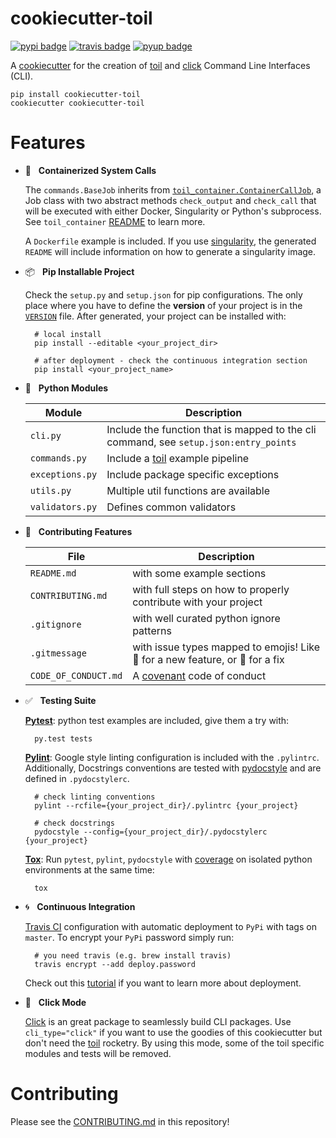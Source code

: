 # cookiecutter-toil

[![pypi badge][pypi_badge]][pypi_base]
[![travis badge][travis_badge]][travis_base]
[![pyup badge][pyup_badge]][pyup_base]

A [cookiecutter] for the creation of [toil] and [click] Command Line Interfaces (CLI).

    pip install cookiecutter-toil
    cookiecutter cookiecutter-toil


# Features

* 🐳 &nbsp; **Containerized System Calls**

    The `commands.BaseJob` inherits from [`toil_container.ContainerCallJob`][toil_container], a Job class with two abstract methods `check_output` and ``check_call`` that will be executed with either Docker, Singularity or Python's subprocess. See `toil_container` [README][toil_container] to learn more.

    A `Dockerfile` example is included. If you use [singularity], the generated `README` will include information on how to generate a singularity image.

* 📦 &nbsp; **Pip Installable Project**

    Check the `setup.py` and `setup.json` for pip configurations. The only place where you have to define the **version** of your project is in the [`VERSION`] file. After generated, your project can be installed with:

        # local install
        pip install --editable <your_project_dir>

        # after deployment - check the continuous integration section
        pip install <your_project_name>

* 🍉 &nbsp; **Python Modules**

    | Module          | Description                                                                           |
    | --------------- | ------------------------------------------------------------------------------------- |
    | `cli.py`        | Include the function that is mapped to the cli command, see `setup.json:entry_points` |
    | `commands.py`   | Include a [toil] example pipeline                                                     |
    | `exceptions.py` | Include package specific exceptions                                                   |
    | `utils.py`      | Multiple util functions are available                                                 |
    | `validators.py` | Defines common validators                                                             |

* 🚧 &nbsp; **Contributing Features**

    | File                 | Description                                                                   |
    | -------------------- | ----------------------------------------------------------------------------- |
    | `README.md`          | with some example sections                                                    |
    | `CONTRIBUTING.md`    | with full steps on how to properly contribute with your project               |
    | `.gitignore`         | with well curated python ignore patterns                                      |
    | `.gitmessage`        | with issue types mapped to emojis! Like 🚀 for a new feature, or 🐛 for a fix |
    | `CODE_OF_CONDUCT.md` | A [covenant] code of conduct                                                  |


* ✅ &nbsp; **Testing Suite**

    **[Pytest]**: python test examples are included, give them a try with:

        py.test tests

    **[Pylint]**: Google style linting configuration is included with the `.pylintrc`. Additionally, Docstrings conventions are tested with [pydocstyle] and are defined in `.pydocstylerc`.

        # check linting conventions
        pylint --rcfile={your_project_dir}/.pylintrc {your_project}

        # check docstrings
        pydocstyle --config={your_project_dir}/.pydocstylerc {your_project}

    **[Tox]**: Run `pytest`, `pylint`, `pydocstyle` with [coverage] on isolated python environments at the same time:

        tox

* 🌀 &nbsp; **Continuous Integration**

    [Travis CI] configuration with automatic deployment to `PyPi` with tags on `master`. To encrypt your `PyPi` password simply run:

        # you need travis (e.g. brew install travis)
        travis encrypt --add deploy.password

    Check out this [tutorial][travis_deploy] if you want to learn more about deployment.

* 🐁 &nbsp; **Click Mode**

    [Click] is an great package to seamlessly build CLI packages. Use `cli_type="click"` if you want to use the goodies of this cookiecutter but don't need the [toil] rocketry. By using this mode, some of the toil specific modules and tests will be removed.

# Contributing

Please see the [CONTRIBUTING.md](CONTRIBUTING.md) in this repository!

<!-- References -->
[`VERSION`]: https://packaging.python.org/guides/single-sourcing-package-version/
[click]: http://click.pocoo.org/6/
[covenant]: http://contributor-covenant.org/version/1/4/
[cookiecutter]: https://github.com/audreyr/cookiecutter
[coverage]: https://coverage.readthedocs.io
[pydocstyle]: http://www.pydocstyle.org/en
[pylint]: https://www.pylint.org/
[pytest-env]: https://github.com/MobileDynasty/pytest-env
[pytest]: https://docs.pytest.org/en/latest/
[singularity]: http://singularity.lbl.gov/
[toil_container]: https://github.com/leukgen/toil_container
[toil]: http://toil.readthedocs.io/
[tox]: http://tox.readthedocs.io/
[travis ci]: https://travis-ci.org/
[travis_deploy]: https://docs.travis-ci.com/user/deployment/pypi/

<!-- Badges -->
[pypi_badge]: https://img.shields.io/pypi/v/cookiecutter-toil.svg
[pypi_base]: https://pypi.python.org/pypi/cookiecutter-toil
[pyup_badge]: https://pyup.io/repos/github/leukgen/cookiecutter-toil/shield.svg
[pyup_base]: https://pyup.io/repos/github/leukgen/cookiecutter-toil/
[travis_badge]: https://img.shields.io/travis/leukgen/cookiecutter-toil.svg
[travis_base]: https://travis-ci.org/leukgen/cookiecutter-toil
